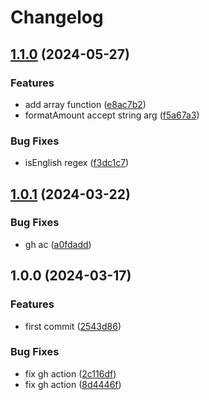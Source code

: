 # Changelog

## [1.1.0](https://github.com/nick12003/utils/compare/v1.0.1...v1.1.0) (2024-05-27)


### Features

* add array function ([e8ac7b2](https://github.com/nick12003/utils/commit/e8ac7b2b7a6aed3eac878d2a5fbef37cefa95ed1))
* formatAmount accept string arg ([f5a67a3](https://github.com/nick12003/utils/commit/f5a67a36a518a328d56f0c7f7306c013362e2879))


### Bug Fixes

* isEnglish regex ([f3dc1c7](https://github.com/nick12003/utils/commit/f3dc1c77dcba30ab423c96cda9575362a9803b2c))

## [1.0.1](https://github.com/nick12003/utils/compare/v1.0.0...v1.0.1) (2024-03-22)


### Bug Fixes

* gh ac ([a0fdadd](https://github.com/nick12003/utils/commit/a0fdadd24462847790b2873303952054a1abaafe))

## 1.0.0 (2024-03-17)


### Features

* first commit ([2543d86](https://github.com/nick12003/utils/commit/2543d8611c93116dde14e9cac367928b02fa50e8))


### Bug Fixes

* fix gh action ([2c116df](https://github.com/nick12003/utils/commit/2c116df6e25b42c5f8abc44fe7f14428bd0b4703))
* fix gh action ([8d4446f](https://github.com/nick12003/utils/commit/8d4446f7dba7c24c956439827cd70d5f51cf0d15))
